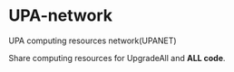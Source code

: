 # UPA-network
UPA computing resources network(UPANET)

Share computing resources for UpgradeAll and **ALL code**.
